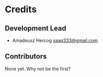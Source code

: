# Credits

## Development Lead

* Amadeusz Hercog <xaaq333@gmail.com>

## Contributors

None yet. Why not be the first?
